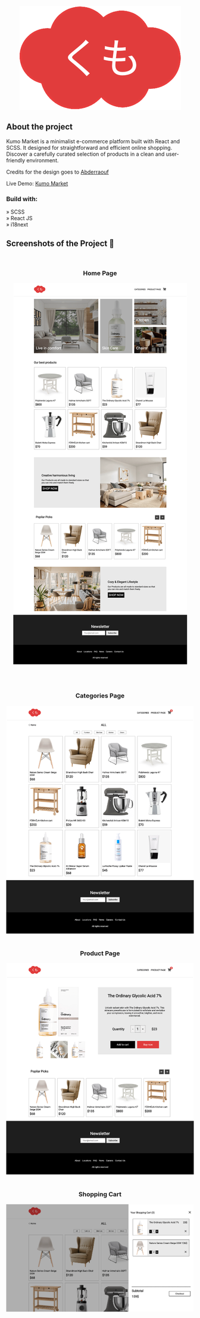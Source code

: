 <div align='center'><img src='https://github.com/OnigiriKing/kumo-market/blob/main/src/img/navBar/logo.png'/></div>

<h2>About the project</h2>

<p>Kumo Market is a minimalist e-commerce platform built with React and SCSS. 
It designed for straightforward and efficient online shopping. 
Discover a carefully curated selection of products in a clean and user-friendly environment.</p>

<p>Credits for the design goes to <a href='https://github.com/Abderraouf-Rahmani'>Abderraouf</a></p>

Live Demo: <a href='https://kumo-market.netlify.app'>Kumo Market</a>

<h3>Build with:</h3>

» SCSS <br>
» React JS<br>
» i18next

<h2>Screenshots of the Project 📸</h2>
<br>
<h3 align='center'>Home Page</h3>

<div align='center'>
<img src='https://github.com/OnigiriKing/my-new-portfolio/blob/main/src/pages/MyWorks/data/img/kumoMarket/kumoMarket.png'/>
</div>

<br><br>
<h3 align='center'>Categories Page</h3>

<div align='center'>
<img src='https://github.com/OnigiriKing/my-new-portfolio/blob/main/src/pages/MyWorks/data/img/kumoMarket/kumoMarket-categories.png'/>

<br>
<br>
<h3 align='center'>Product Page</h3>

<div align='center'>
<img src='https://github.com/OnigiriKing/my-new-portfolio/blob/main/src/pages/MyWorks/data/img/kumoMarket/kumoMarket-Product.png'/>

<br>
<br>
<h3 align='center'>Shopping Cart</h3>

<div align='center'>
<img src='https://github.com/OnigiriKing/my-new-portfolio/blob/main/src/pages/MyWorks/data/img/kumoMarket/kumoMarket-cart.png'/>
</div>
